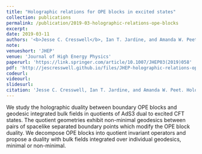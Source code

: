 ```yaml
---
title: "Holographic relations for OPE blocks in excited states"
collection: publications
permalink: /publication/2019-03-holographic-relations-ope-blocks
excerpt: 
date: 2019-03-11
authors: '<b>Jesse C. Cresswell</b>, Ian T. Jardine, and Amanda W. Peet'
note: 
venueshort: 'JHEP'
venue: 'Journal of High Energy Physics'
paperurl: 'https://link.springer.com/article/10.1007/JHEP03(2019)058'
pdf: 'http://jescresswell.github.io/files/JHEP-holographic-relations-ope-blocks.pdf'
codeurl:
videourl:
slidesurl:
citation: 'Jesse C. Cresswell, Ian T. Jardine, and Amanda W. Peet. Holographic relations for OPE blocks in excited states. JHEP 2019 3, 58'
---
```

We study the holographic duality between boundary OPE blocks and geodesic integrated bulk fields in quotients of AdS3 dual to excited CFT states. The quotient geometries exhibit non-minimal geodesics between pairs of spacelike separated boundary points which modify the OPE block duality. We decompose OPE blocks into quotient invariant operators and propose a duality with bulk fields integrated over individual geodesics, minimal or non-minimal.